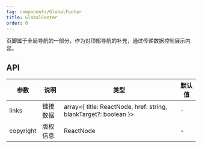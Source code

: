 ```yaml
---
tag: components/GlobalFooter
title: GlobalFooter
order: 0
---
```


页脚属于全局导航的一部分，作为对顶部导航的补充，通过传递数据控制展示内容。

## API

参数 | 说明 | 类型 | 默认值
----|------|-----|------
links | 链接数据 | array<{ title: ReactNode, href: string, blankTarget?: boolean }> | -
copyright | 版权信息 | ReactNode | -
